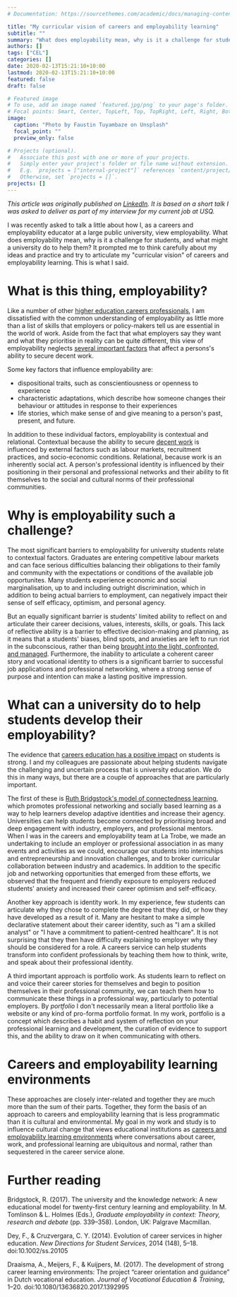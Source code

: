 ```yaml
---
# Documentation: https://sourcethemes.com/academic/docs/managing-content/

title: "My curricular vision of careers and employability learning"
subtitle: ""
summary: "What does employability mean, why is it a challenge for students, and what might a university do to help them?"
authors: []
tags: ["CEL"]
categories: []
date: 2020-02-13T15:21:10+10:00
lastmod: 2020-02-13T15:21:10+10:00
featured: false
draft: false

# Featured image
# To use, add an image named `featured.jpg/png` to your page's folder.
# Focal points: Smart, Center, TopLeft, Top, TopRight, Left, Right, BottomLeft, Bottom, BottomRight.
image:
  caption: "Photo by Faustin Tuyambaze on Unsplash"
  focal_point: ""
  preview_only: false

# Projects (optional).
#   Associate this post with one or more of your projects.
#   Simply enter your project's folder or file name without extension.
#   E.g. `projects = ["internal-project"]` references `content/project/deep-learning/index.md`.
#   Otherwise, set `projects = []`.
projects: []
---
```

_This article was originally published on [LinkedIn](https://www.linkedin.com/pulse/my-curricular-vision-careers-employability-learning-michael-healy/). It is based on a short talk I was asked to deliver as part of my interview for my current job at USQ._

I was recently asked to talk a little about how I, as a careers and employability educator at a large public university, view employability. 
What does employability mean, why is it a challenge for students, and what might a university do to help them? 
It prompted me to think carefully about my ideas and practice and try to articulate my "curricular vision" of careers and employability learning. 
This is what I said.

# What is this thing, employability?
Like a number of other [higher education careers professionals](http://www.palgrave.com/gp/book/9781137571670), I am dissatisfied with the common understanding of employability as little more than a list of skills that employers or policy-makers tell us are essential in the world of work.
Aside from the fact that what employers say they want and what they prioritise in reality can be quite different, this view of employability neglects [several important factors](https://accell-research.com/2017/11/18/philosophical-considerations-on-employability-that-matrix-of-person-context-and-relationships-in-the-world-of-work/) that affect a persons's ability to secure decent work. 

Some key factors that influence employability are:

* dispositional traits, such as conscientiousness or openness to experience
* characteristic adaptations, which describe how someone changes their behaviour or attitudes in response to their experiences
* life stories, which make sense of and give meaning to a person's past, present, and future.

In addition to these individual factors, employability is contextual and relational. 
Contextual because the ability to secure [decent work](https://accell-research.com/2017/04/08/unemployment-and-underemployment-are-scourges/) is influenced by external factors such as labour markets, recruitment practices, and socio-economic conditions. 
Relational, because work is an inherently social act. 
A person's professional identity is influenced by their positioning in their personal and professional networks and their ability to fit themselves to the social and cultural norms of their professional communities.

# Why is employability such a challenge?
The most significant barriers to employability for university students relate to contextual factors. 
Graduates are entering competitive labour markets and can face serious difficulties balancing their obligations to their family and community with the expectations or conditions of the available job opportunites. 
Many students experience economic and social marginalisation, up to and including outright discrimination, which in addition to being actual barriers to employment, can negatively impact their sense of self efficacy, optimism, and personal agency.

But an equally significant barrier is students' limited ability to reflect on and articulate their career decisions, values, interests, skills, or goals. 
This lack of reflective ability is a barrier to effective decision-making and planning, as it means that a students' biases, blind spots, and anxieties are left to run riot in the subconscious, rather than being [brought into the light, confronted, and managed](https://doi.org/10.1080/03069885.2012.665159). 
Furthermore, the inability to articulate a coherent career story and vocational identity to others is a significant barrier to successful job applications and professional networking, where a strong sense of purpose and intention can make a lasting positive impression.

# What can a university do to help students develop their employability?
The evidence that [careers education has a positive impact](https://mojohealy.com/post/best_practice_in_cel/) on students is strong. 
I and my colleagues are passionate about helping students navigate the challenging and uncertain process that is university education. 
We do this in many ways, but there are a couple of approaches that are particularly important.

The first of these is [Ruth Bridgstock's model of connectedness learning](http://www.graduateemployability2-0.com/), which promotes professional networking and socially based learning as a way to help learners develop adaptive identities and increase their agency. 
Universities can help students become connected by prioritising broad and deep engagement with industry, employers, and professional mentors. 
When I was in the careers and employability team at La Trobe, we made an undertaking to include an employer or professional association in as many events and activities as we could, encourage our students into internships and entrepreneurship and innovation challenges, and to broker curricular collaboration between industry and academics. 
In addition to the specific job and networking opportunities that emerged from these efforts, we observed that the frequent and friendly exposure to employers reduced students' anxiety and increased their career optimism and self-efficacy.

Another key approach is identity work. 
In my experience, few students can articulate why they chose to complete the degree that they did, or how they have developed as a result of it. 
Many are hesitant to make a simple declarative statement about their career identity, such as "I am a skilled analyst" or "I have a commitment to patient-centred healthcare". 
It is not surprising that they then have difficulty explaining to employer why they should be considered for a role. 
A careers service can help students transform into confident professionals by teaching them how to think, write, and speak about their professional identity.

A third important approach is portfolio work. 
As students learn to reflect on and voice their career stories for themselves and begin to position themselves in their professional community, we can teach them how to communicate these things in a professional way, particularly to potential employers. 
By _portfolio_ I don't necessarily mean a literal portfolio like a website or any kind of pro-forma portfolio format. 
In my work, portfolio is a concept which describes a habit and system of reflection on your professional learning and development, the curation of evidence to support this, and the ability to draw on it when communicating with others.

# Careers and employability learning environments
These approaches are closely inter-related and together they are much more than the sum of their parts. 
Together, they form the basis of an approach to careers and employability learning that is less programmatic than it is cultural and environmental. 
My goal in my work and study is to influence cultural change that views educational institutions as [careers and employability learning environments](http://www.tandfonline.com/doi/full/10.1080/13636820.2017.1392995/) where conversations about career, work, and professional learning are ubiquitous and normal, rather than sequestered in the career service alone.

# Further reading
Bridgstock, R. (2017). The university and the knowledge network: A new educational model for twenty-first century learning and employability. In M. Tomlinson & L. Holmes (Eds.), _Graduate employability in context: Theory, research and debate_ (pp. 339–358). London, UK: Palgrave Macmillan.

Dey, F., & Cruzvergara, C. Y. (2014). Evolution of career services in higher education. _New Directions for Student Services_, 2014 (148), 5–18. doi:10.1002/ss.20105

Draaisma, A., Meijers, F., & Kuijpers, M. (2017). The development of strong career learning environments: The project “career orientation and guidance” in Dutch vocational education. _Journal of Vocational Education & Training_, 1–20. doi:10.1080/13636820.2017.1392995

